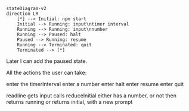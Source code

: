 ```mermaid
stateDiagram-v2
direction LR
    [*] --> Initial: npm start
    Initial --> Running: input\ntimer interval
    Running --> Running: input\nnumber
    Running --> Paused: halt
    Paused --> Running: resume
    Running --> Terminated: quit
    Terminated --> [*]
```

Later I can add the paused state.

All the actions the user can take:

enter the timerInterval
enter a number
enter halt
enter resume
enter quit

readline gets input
calls reduceInitial
either has a number, or not
then returns running
or returns initial, with a new prompt
